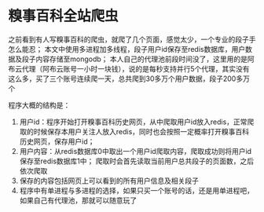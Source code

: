 # 糗事百科全站爬虫

之前看到有人写糗事百科的爬虫，就爬了几个页面，感觉太少，一个专业的段子手怎么能忍；
本文中使用多进程加多线程，段子用户id保存至redis数据库，用户数据及段子内容存储至mongodb；
本人自己的代理池前段时间没了，这里用的是阿布云代理（阿布云账号一小时一块钱），说的是每秒支持并行5个代理，其实没有这么多，买了三个账号连续爬一天，总共爬到30多万个用户数据，段子200多万个

程序大概的结构是：

1. 用户id：程序开始打开糗事百科历史网页，从中爬取用户id放入redis，正常爬取的时候保存本用户关注人放入redis，同时也会按照一定概率打开糗事百科历史网页，保存用户id；
2. 用户内容：从redis数据库0中取出一个用户id爬取内容，爬取成功则将用户id保存至redis数据库1中；
爬取时会首先读取当前用户总共段子的页面数，之后依次爬取
3. 保存的内容包括网页上可以看到的所有用户信息及相关段子
4. 程序中有单进程与多进程的选择，如果只买一个账号的话，还是用单进程吧，如果自己有代理池，那就可以随意玩了
 
